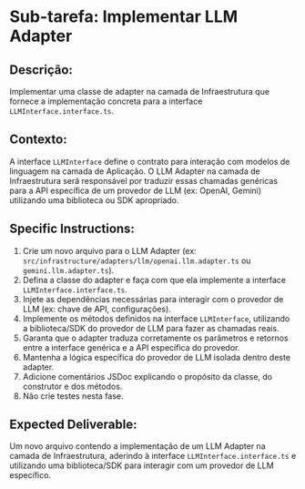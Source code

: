 # Sub-tarefa: Implementar LLM Adapter

## Descrição:

Implementar uma classe de adapter na camada de Infraestrutura que fornece a implementação concreta para a interface `LLMInterface.interface.ts`.

## Contexto:

A interface `LLMInterface` define o contrato para interação com modelos de linguagem na camada de Aplicação. O LLM Adapter na camada de Infraestrutura será responsável por traduzir essas chamadas genéricas para a API específica de um provedor de LLM (ex: OpenAI, Gemini) utilizando uma biblioteca ou SDK apropriado.

## Specific Instructions:

1. Crie um novo arquivo para o LLM Adapter (ex: `src/infrastructure/adapters/llm/openai.llm.adapter.ts` ou `gemini.llm.adapter.ts`).
2. Defina a classe do adapter e faça com que ela implemente a interface `LLMInterface.interface.ts`.
3. Injete as dependências necessárias para interagir com o provedor de LLM (ex: chave de API, configurações).
4. Implemente os métodos definidos na interface `LLMInterface`, utilizando a biblioteca/SDK do provedor de LLM para fazer as chamadas reais.
5. Garanta que o adapter traduza corretamente os parâmetros e retornos entre a interface genérica e a API específica do provedor.
6. Mantenha a lógica específica do provedor de LLM isolada dentro deste adapter.
7. Adicione comentários JSDoc explicando o propósito da classe, do construtor e dos métodos.
8. Não crie testes nesta fase.

## Expected Deliverable:

Um novo arquivo contendo a implementação de um LLM Adapter na camada de Infraestrutura, aderindo à interface `LLMInterface.interface.ts` e utilizando uma biblioteca/SDK para interagir com um provedor de LLM específico.